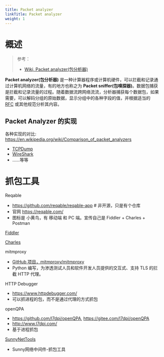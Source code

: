 ```yaml
---
title: Packet analyzer
linkTitle: Packet analyzer
weight: 1
---
```


# 概述

> 参考：
>
> - [Wiki, Packet analyzer(包分析器)](https://en.wikipedia.org/wiki/Packet_analyzer)

**Packet analyzer(包分析器)** 是一种计算器程序或计算机硬件，可以拦截和记录通过计算机网络的流量，有的地方也称之为 **Packet sniffer(包嗅探器)**。数据包捕获是拦截和记录流量的过程。随着数据流跨网络流流，分析器捕获每个数据包，如果需要，可以解码分组的原始数据，显示分组中的各种字段的值，并根据适当的 [RFC](/docs/Standard/Internet/IETF.md) 或其他规范分析其内容。

## Packet Analyzer 的实现

各种实现的对比: https://en.wikipedia.org/wiki/Comparison_of_packet_analyzers

- [TCPDump](/docs/7.信息安全/Packet%20analyzer/TCPDump/TCPDump.md)
- [WireShark](/docs/7.信息安全/Packet%20analyzer/WireShark/WireShark.md)
- ......等等

# 抓包工具

Reqable

- https://github.com/reqable/reqable-app # 非开源，只是有个仓库
- 官网 https://reqable.com/
- 图标是 小黄鸟，有 移动端  和 PC 端。宣传自己是 Fiddler + Charles + Postman

[Fiddler](/docs/7.信息安全/Packet%20analyzer/Fiddler.md)

[Charles](/docs/7.信息安全/Packet%20analyzer/Charles.md)

mitmproxy

- [GitHub 项目，mitmproxy/mitmproxy](github.com/mitmproxy/mitmproxy)
- Python 编写，为渗透测试人员和软件开发人员提供的交互式、支持 TLS 的拦截 HTTP 代理。

HTTP Debugger

- https://www.httpdebugger.com/
- 可以抓进程的包，而不是通过代理的方式抓包

openQPA

- https://github.com/l7dpi/openQPA, https://gitee.com/l7dpi/openQPA
- http://www.l7dpi.com/
- 基于进程抓包

[SunnyNetTools](https://github.com/qtgolang/SunnyNetTools)

- Sunny网络中间件-抓包工具
